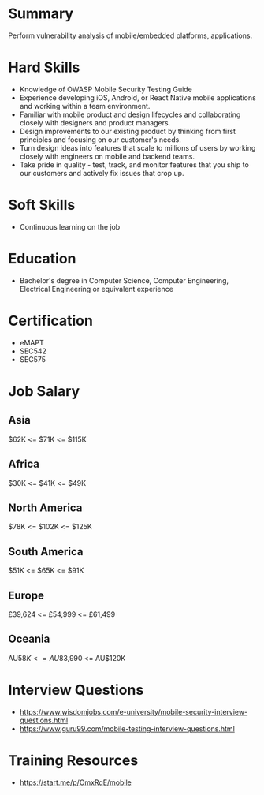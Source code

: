 # Summary
Perform vulnerability analysis of mobile/embedded platforms, applications.

# Hard Skills
* Knowledge of OWASP Mobile Security Testing Guide
* Experience developing iOS, Android, or React Native mobile applications and working within a team environment.
* Familiar with mobile product and design lifecycles and collaborating closely with designers and product managers.
* Design improvements to our existing product by thinking from first principles and focusing on our customer's needs.
* Turn design ideas into features that scale to millions of users by working closely with engineers on mobile and backend teams.
* Take pride in quality - test, track, and monitor features that you ship to our customers and actively fix issues that crop up.


# Soft Skills
* Continuous learning on the job


# Education
  * Bachelor's degree in Computer Science, Computer Engineering, Electrical Engineering or equivalent experience


# Certification
  * eMAPT
  * SEC542
  * SEC575


# Job Salary


## Asia
$62K <= $71K <= $115K


## Africa
$30K <= $41K <= $49K


## North America
$78K <= $102K <= $125K


## South America
$51K <= $65K <= $91K


## Europe
£39,624 <= £54,999 <= £61,499
 

## Oceania
AU$58K <= AU$83,990 <= AU$120K


# Interview Questions
 * https://www.wisdomjobs.com/e-university/mobile-security-interview-questions.html
 * https://www.guru99.com/mobile-testing-interview-questions.html


# Training Resources
  * https://start.me/p/OmxRqE/mobile



